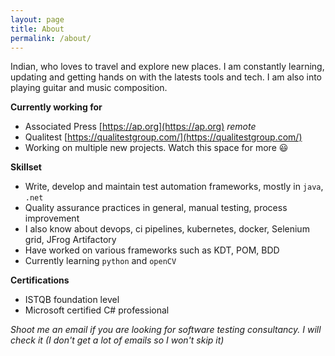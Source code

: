 ```yaml
---
layout: page
title: About
permalink: /about/
---
```


Indian, who loves to travel and explore new places. I am constantly learning, updating and getting hands on with the latests tools and tech. I am also into playing guitar and music composition.

**Currently working for**
- Associated Press [https://ap.org](https://ap.org) *remote*
- Qualitest [https://qualitestgroup.com/](https://qualitestgroup.com/)
- Working on multiple new projects. Watch this space for more 😃

**Skillset**
- Write, develop and maintain test automation frameworks, mostly in `java`, `.net`
- Quality assurance practices in general, manual testing, process improvement
- I also know about devops, ci pipelines, kubernetes, docker, Selenium grid, JFrog Artifactory
- Have worked on various frameworks such as KDT, POM, BDD
- Currently learning `python` and `openCV`

**Certifications**
- ISTQB foundation level
- Microsoft certified C# professional


*Shoot me an email if you are looking for software testing consultancy. I will check it (I don't get a lot of emails so I won't skip it)*
